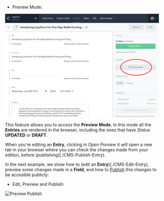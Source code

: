 - Preview Mode:

![Preview Mode](./images/openPreview.png)

This feature allows you to access the **Preview Mode**. In this mode all the **Entries** are rendered in the browser, including the ones that have _Status_ **UPDATED** or **DRAFT**. 

When you're editing an **Entry**, clicking in _Open Preview_ it will open a new tab in your browser where you can check the changes made from your edition, before (publishing)[./CMS-Publish-Entry). 

In the next example, we show how to (edit an **Entry**)[./CMS-Edit-Entry), preview some changes made in a **Field**, and how to [Publish](./CMS-Publish-Entry) this changes to be accesible publicly:

- Edit, Preview and Publish:

![Preview Publish](./videos/previewPublish.gif)